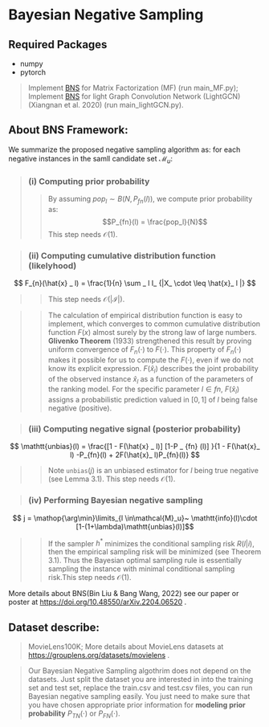 # Bayesian Negative Sampling

## Required Packages
- numpy
- pytorch
>Implement [BNS](https://doi.org/10.48550/arXiv.2204.06520) for Matrix Factorization (MF) (run main_MF.py); <br>
>Implement [BNS](https://doi.org/10.48550/arXiv.2204.06520) for light Graph Convolution Network (LightGCN) (Xiangnan et al. 2020) (run main_lightGCN.py).

## About BNS Framework:
We summarize the proposed negative sampling algorithm as: for each negative instances in the samll candidate set $\mathcal{M}_u$:

>### (i) Computing prior probability
>>By assuming $pop_l \sim B (N, P_{fn}(l))$, we compute prior probability as:
$$P_{fn}(l) = \frac{pop_l}{N}$$
>>This step needs $\mathcal{O}(1)$.


>### (ii) Computing cumulative distribution function (likelyhood) 
$$ F_{n}(\hat{x} _ l) = \frac{1}{n} \sum _ l I_ {|X_ \cdot \leq \hat{x}_ l |} $$
>>This step needs $\mathcal{O}(|\mathcal{I}|)$.
  
>>The calculation of empirical distribution function is easy to implement, which  converges to common cumulative distribution function $F(x)$ almost surely by the strong law of large numbers. **Glivenko Theorem** (1933) strengthened this result by proving uniform convergence of $F_n(\cdot)$ to $F(\cdot)$. This property of $F_n(\cdot)$ makes it possible for us to compute the $F(\cdot)$, even if we do not know its explicit expression. $F(\hat{x}_l)$ describes the joint probability of the observed instance $\hat{x}_l$ as a function of the parameters of the ranking model. For the specific parameter $l \in fn$, $F(\hat{x}_l)$ assigns a probabilistic prediction valued in $[0,1]$ of $l$ being false negative (positive).<br>

>### (iii) Computing  negative signal (posterior probability) 
$$ \mathtt{unbias}(l) = \frac{[1 - F(\hat{x} _ l)] [1-P _ {fn} (l)] }{1 - F(\hat{x}_ l) -P_{fn}(l) + 2F(\hat{x}_ l)P_{fn}(l)} $$
>>Note $\mathtt{unbias}(j)$ is an unbiased estimator for $l$ being true negative (see Lemma 3.1). This step needs $\mathcal{O}(1)$.

>### (iv) Performing Bayesian negative sampling
$$ j  =  \mathop{\arg\min}\limits_{l \in\mathcal{M}_u}~ \mathtt{info}(l)\cdot [1-(1+\lambda)\mathtt{unbias}(l)]$$
>>If the sampler $h^*$ minimizes the conditional sampling risk $R(l|i)$, then the empirical sampling risk will be minimized (see Theorem 3.1). Thus the Bayesian optimal sampling rule is essentially sampling the instance with minimal conditional sampling risk.This step needs $\mathcal{O}(1)$. <br>

More details about BNS(Bin Liu & Bang Wang, 2022) see our paper or poster at https://doi.org/10.48550/arXiv.2204.06520 .

## Dataset describe: 
>MovieLens100K; More details about MovieLens datasets at https://grouplens.org/datasets/movielens .<br>

>Our Bayesian Negative Sampling algothrim does not depend on the datasets. Just split the dataset you are interested in into the training set and test set, replace the train.csv and test.csv files, you can run Bayesian negative sampling easily. You just need to make sure that you have chosen appropriate prior information for **modeling prior probability** $P_{TN}(\cdot)$ or $P_{FN}(\cdot)$.
